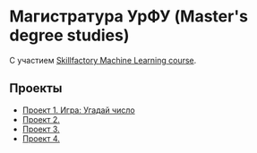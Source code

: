 # Магистратура УрФУ (Master's degree studies)

С участием [Skillfactory Machine Learning course](https://lms.skillfactory.ru/courses/course-v1:SkillFactory+URFUML22p1s+SEP2022/course/).

## Проекты

* [Проект 1. Игра: Угадай число]()
* [Проект 2.   ](______)
* [Проект 3.   ](______)
* [Проект 4.   ](______)
